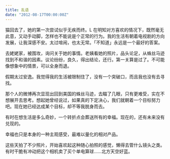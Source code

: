 ```yaml
---
title: 乱语
date: "2012-08-17T00:00:00Z"
---
```


猫回去了，她的第一次尝试似乎无疾而终。L 在明知对方喜欢的情况下，既然毫无此意，又动手动脚，怎样也不能说是个正常的行为。我的生活有朝着电视剧的方向发展，让我深感不安。太过喧闹，也太无常。「不知道」永远是一个最好的答案。

去姥姥家，被围攻，询问关于她的事情。老姨看她的照片，品头论足，从蛛丝马迹找到不和谐的因素。议论纷纷，良久，得出结论，还行。第一关算是过了。不可能像想象中的情景，可以全身而退。

假期太过安逸。我觉得我的生活被限制住了，没有一个突破口，而且我也没有去寻找。

那个人的微博再次显现出回到美国的蛛丝马迹，去瞄了几眼，只有更难受，实在不想展开去思考。想起她曾经说过，如果真的下定决心，我们就朝着一个目标努力吧。现在她已经达成某个目标，却不等我脱身而去。

有时在想生活是多么奇妙，一个转折点会葬送所有的幸福。现在的，还有未来没有兑现的。

幸福也只是本身的一种主观感受，最难以量化的相对产品。

这些天拍了不少照片，开始喜欢起这种随心拍照的感觉，懒得去管什么镜头之类。有时干脆有冲动把这个相机卖了买个单电算球……北方天空好蓝。
